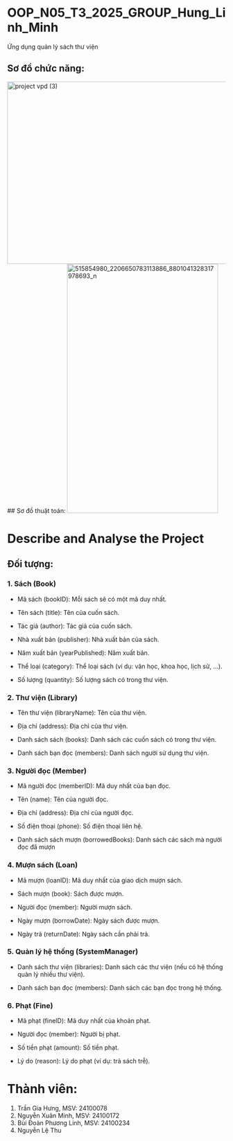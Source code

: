 # OOP_N05_T3_2025_GROUP_Hung_Linh_Minh
Ứng dụng quản lý sách thư viện

## Sơ đồ chức năng:
<img width="660" height="421" alt="project vpd (3)" src="https://github.com/user-attachments/assets/da348b0c-4bfd-400c-a259-4152b325f85d" />
## Sơ đồ thuật toán:
<img width="348" height="575" alt="515854980_2206650783113886_8801041328317978693_n" src="https://github.com/user-attachments/assets/a0311b2f-9105-4ad3-bc9b-f3127692ed50" />

# Describe and Analyse the Project
## Đối tượng:
### 1. Sách (Book)

+ Mã sách (bookID): Mỗi sách sẽ có một mã duy nhất.

+ Tên sách (title): Tên của cuốn sách.


+ Tác giả (author): Tác giả của cuốn sách.

+ Nhà xuất bản (publisher): Nhà xuất bản của sách.

+ Năm xuất bản (yearPublished): Năm xuất bản.

+ Thể loại (category): Thể loại sách (ví dụ: văn học, khoa học, lịch sử, ...).

+ Số lượng (quantity): Số lượng sách có trong thư viện.

### 2. Thư viện (Library)

+ Tên thư viện (libraryName): Tên của thư viện.

+ Địa chỉ (address): Địa chỉ của thư viện.

+ Danh sách sách (books): Danh sách các cuốn sách có trong thư viện.

+ Danh sách bạn đọc (members): Danh sách người sử dụng thư viện.

### 3. Người đọc (Member)

+ Mã người đọc (memberID): Mã duy nhất của bạn đọc.

+ Tên (name): Tên của người đọc.

+ Địa chỉ (address): Địa chỉ của người đọc.

+ Số điện thoại (phone): Số điện thoại liên hệ.

+ Danh sách sách mượn (borrowedBooks): Danh sách các sách mà người đọc đã mượn

### 4. Mượn sách (Loan)

+ Mã mượn (loanID): Mã duy nhất của giao dịch mượn sách.

+ Sách mượn (book): Sách được mượn.

+ Người đọc (member): Người mượn sách.

+ Ngày mượn (borrowDate): Ngày sách được mượn.

+ Ngày trả (returnDate): Ngày sách cần phải trả.

### 5. Quản lý hệ thống (SystemManager)

+ Danh sách thư viện (libraries): Danh sách các thư viện (nếu có hệ thống quản lý nhiều thư viện).

+ Danh sách bạn đọc (members): Danh sách các bạn đọc trong hệ thống.

### 6. Phạt (Fine)

+ Mã phạt (fineID): Mã duy nhất của khoản phạt.

+ Người đọc (member): Người bị phạt.

+ Số tiền phạt (amount): Số tiền phạt.

+ Lý do (reason): Lý do phạt (ví dụ: trả sách trễ).
# Thành viên:
1. Trần Gia Hưng, MSV: 24100078
2. Nguyễn Xuân Minh, MSV: 24100172
3. Bùi Đoàn Phương Linh, MSV: 24100234
4. Nguyễn Lệ Thu

